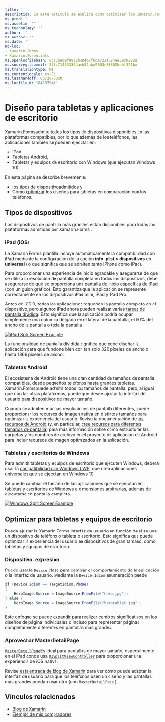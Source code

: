 ```yaml
---
title: ''
description: En este artículo se explica cómo optimizar los Xamarin.Forms diseños de aplicaciones para tabletas, en lugar de teléfonos.
ms.prod: ''
ms.assetid: ''
ms.technology: ''
author: ''
ms.author: ''
ms.date: ''
no-loc:
- Xamarin.Forms
- Xamarin.Essentials
ms.openlocfilehash: 8ce5ba09f89c2bc84b7f6ba722f724ae39c0222e
ms.sourcegitcommit: 57bc714633364aeb34aba9803e88802bebf321ba
ms.translationtype: MT
ms.contentlocale: es-ES
ms.lasthandoff: 05/28/2020
ms.locfileid: "84137946"
---
```

# <a name="layout-for-tablet-and-desktop-apps"></a>Diseño para tabletas y aplicaciones de escritorio

Xamarin.Formsadmite todos los tipos de dispositivos disponibles en las plataformas compatibles, por lo que además de los teléfonos, las aplicaciones también se pueden ejecutar en:

- iPad
- Tabletas Android,
- Tabletas y equipos de escritorio con Windows (que ejecutan Windows 10).

En esta página se describe brevemente:

- los [tipos de dispositivo](#Device_Types)admitidos y
- Cómo [optimizar](#optimize) los diseños para tabletas en comparación con los teléfonos.

<a name="Device_Types" />

## <a name="device-types"></a>Tipos de dispositivos

Los dispositivos de pantalla más grandes están disponibles para todas las plataformas admitidas por Xamarin.Forms .

### <a name="ipads-ios"></a>iPad (iOS)

La Xamarin.Forms plantilla incluye automáticamente la compatibilidad con iPad mediante la configuración de la opción **info. plist > dispositivos** en **universal** (lo que significa que se admiten tanto iPhone como iPad).

Para proporcionar una experiencia de inicio agradable y asegurarse de que se utiliza la resolución de pantalla completa en todos los dispositivos, debe asegurarse de que se proporciona una [pantalla de inicio específica de iPad](~/ios/app-fundamentals/images-icons/launch-screens.md) (con un guion gráfico). Esto garantiza que la aplicación se represente correctamente en los dispositivos iPad mini, iPad y iPad Pro.

Antes de iOS 9, todas las aplicaciones requerían la pantalla completa en el dispositivo, pero algunos iPad ahora pueden realizar varias [tareas de pantalla dividida](~/ios/platform/multitasking.md).
Esto significa que la aplicación podría ocupar simplemente una columna delgada en el lateral de la pantalla, el 50% del ancho de la pantalla o toda la pantalla.

[![](tablet-images/ipad-sml.png "iPad Split Screen Example")](tablet-images/ipad.png#lightbox "iPad Split Screen Example")

La funcionalidad de pantalla dividida significa que debe diseñar la aplicación para que funcione bien con tan solo 320 píxeles de ancho o hasta 1366 píxeles de ancho.

### <a name="android-tablets"></a>Tabletas Android

El ecosistema de Android tiene una gran cantidad de tamaños de pantalla compatibles, desde pequeños teléfonos hasta grandes tabletas. Xamarin.Formspuede admitir todos los tamaños de pantalla, pero, al igual que con las otras plataformas, puede que desee ajustar la interfaz de usuario para dispositivos de mayor tamaño.

Cuando se admiten muchas resoluciones de pantalla diferentes, puede proporcionar los recursos de imagen nativa en distintos tamaños para optimizar la experiencia del usuario.
Revise la documentación de [los recursos de Android](~/android/app-fundamentals/resources-in-android/index.md) (y, en particular, [cree recursos para diferentes tamaños de pantalla](~/android/app-fundamentals/resources-in-android/resources-for-varying-screens.md)) para más información sobre cómo estructurar las carpetas y los nombres de archivo en el proyecto de aplicación de Android para incluir recursos de imagen optimizados en la aplicación.

### <a name="windows-tablets-and-desktops"></a>Tabletas y escritorios de Windows

Para admitir tabletas y equipos de escritorio que ejecuten Windows, deberá usar la [compatibilidad con Windows UWP](~/xamarin-forms/platform/windows/installation/index.md), que crea aplicaciones universales que se ejecutan en Windows 10.

Se puede cambiar el tamaño de las aplicaciones que se ejecutan en tabletas y escritorios de Windows a dimensiones arbitrarias, además de ejecutarse en pantalla completa.

[![](tablet-images/splitscreen-sml.png "Windows Split Screen Example")](tablet-images/splitscreen.png#lightbox "Windows Split Screen Example")

<a name="optimize" />

## <a name="optimizing-for-tablet-and-desktop"></a>Optimizar para tabletas y equipos de escritorio

Puede ajustar la Xamarin.Forms interfaz de usuario en función de si se usa un dispositivo de teléfono o tableta o escritorio. Esto significa que puede optimizar la experiencia del usuario en dispositivos de gran tamaño, como tabletas y equipos de escritorio.

### <a name="deviceidiom"></a>Dispositivo. expresión

Puede usar la [`Device`](~/xamarin-forms/platform/device.md) clase para cambiar el comportamiento de la aplicación o la interfaz de usuario. Mediante la `Device.Idiom` enumeración puede

```csharp
if (Device.Idiom == TargetIdiom.Phone)
{
    HeroImage.Source = ImageSource.FromFile("hero.jpg");
} else {
    HeroImage.Source = ImageSource.FromFile("herotablet.jpg");
}
```

Este enfoque se puede expandir para realizar cambios significativos en los diseños de página individuales o incluso para representar páginas completamente diferentes en pantallas más grandes.

### <a name="leveraging-masterdetailpage"></a>Aprovechar MasterDetailPage

[`MasterDetailPage`](xref:Xamarin.Forms.MasterDetailPage)Es ideal para pantallas de mayor tamaño, especialmente en el iPad donde usa [`UISplitViewController`](xref:UIKit.UISplitViewController) para proporcionar una experiencia de iOS nativa.

Revise [esta entrada de blog de Xamarin](https://devblogs.microsoft.com/xamarin/bringing-xamarin-forms-apps-to-tablets/) para ver cómo puede adaptar la interfaz de usuario para que los teléfonos usen un diseño y las pantallas más grandes puedan usar otro (con `MasterDetailPage` ).

## <a name="related-links"></a>Vínculos relacionados

- [Blog de Xamarin](https://devblogs.microsoft.com/xamarin/bringing-xamarin-forms-apps-to-tablets/)
- [Ejemplo de mis compradores](https://github.com/jamesmontemagno/myshoppe)
